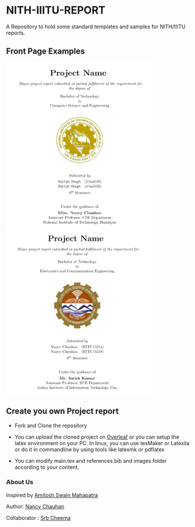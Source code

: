 # NITH-IIITU-REPORT

A Repository to hold some standard templates and samples for NITH/IIITU reports.

## Front Page Examples

![nith](extra/nith_page.png) ![iiitu](extra/iiitu_page.png)

## **Create you own Project report**

  - Fork and Clone the repository

  - You can upload the cloned project on [Overleaf](https://www.overleaf.com) or you can setup the latex environment on your PC. In linux, you can use texMaker or Latexila or do it in commandline by using tools like latexmk or pdflatex

  - You can modify main.tex and references.bib and images folder according to your content.


### About Us

Inspired by [Amitosh Swain Mahapatra](https://github.com/agathver) 

Author: [Nancy Chauhan](https://github.com/Nancy-Chauhan/)

Collaborator : [Srb Cheema](https://github.com/srbcheema1/)
